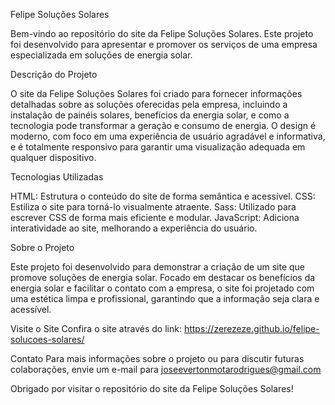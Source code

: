 Felipe Soluções Solares

Bem-vindo ao repositório do site da Felipe Soluções Solares. Este projeto foi desenvolvido para apresentar e promover os serviços de uma empresa especializada em soluções de energia solar.

Descrição do Projeto

O site da Felipe Soluções Solares foi criado para fornecer informações detalhadas sobre as soluções oferecidas pela empresa, incluindo a instalação de painéis solares, benefícios da energia solar, e como a tecnologia pode transformar a geração e consumo de energia. O design é moderno, com foco em uma experiência de usuário agradável e informativa, e é totalmente responsivo para garantir uma visualização adequada em qualquer dispositivo.

Tecnologias Utilizadas

HTML: Estrutura o conteúdo do site de forma semântica e acessível.
CSS: Estiliza o site para torná-lo visualmente atraente.
Sass: Utilizado para escrever CSS de forma mais eficiente e modular.
JavaScript: Adiciona interatividade ao site, melhorando a experiência do usuário.

Sobre o Projeto

Este projeto foi desenvolvido para demonstrar a criação de um site que promove soluções de energia solar. Focado em destacar os benefícios da energia solar e facilitar o contato com a empresa, o site foi projetado com uma estética limpa e profissional, garantindo que a informação seja clara e acessível.

Visite o Site
Confira o site através do link: https://zerezeze.github.io/felipe-solucoes-solares/

Contato
Para mais informações sobre o projeto ou para discutir futuras colaborações, envie um e-mail para joseevertonmotarodrigues@gmail.com

Obrigado por visitar o repositório do site da Felipe Soluções Solares!
